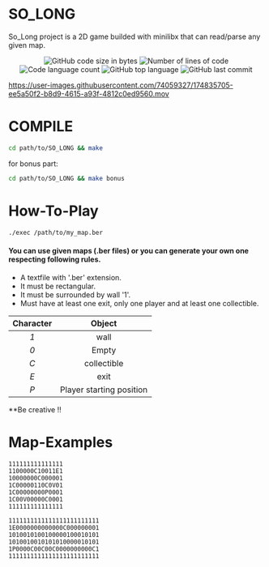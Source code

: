 # SO_LONG
So_Long project is a 2D game builded with minilibx that can read/parse any given map.
<p align="center">
	<img alt="GitHub code size in bytes" src="https://img.shields.io/github/languages/code-size/Ajjig/SO_LONG?color=blueviolet" />
	<img alt="Number of lines of code" src="https://img.shields.io/tokei/lines/github/Ajjig/SO_LONG?color=blueviolet" />
	<img alt="Code language count" src="https://img.shields.io/github/languages/count/Ajjig/SO_LONG?color=blue" />
	<img alt="GitHub top language" src="https://img.shields.io/github/languages/top/Ajjig/SO_LONG?color=blue" />
	<img alt="GitHub last commit" src="https://img.shields.io/github/last-commit/Ajjig/SO_LONG?color=brightgreen" />
</p>




https://user-images.githubusercontent.com/74059327/174835705-ee5a50f2-b8d9-4615-a93f-4812c0ed9560.mov


# COMPILE
```Bash
cd path/to/SO_LONG && make
```
for bonus part:
```Bash
cd path/to/SO_LONG && make bonus
```
# How-To-Play

```Bash
./exec /path/to/my_map.ber
```

#### You can use given maps (.ber files) or you can generate your own one respecting following rules.

* A textfile with '.ber' extension.
* It must be rectangular.
* It must be surrounded by wall '1'.
* Must have at least one exit, only one player and at least one collectible.

|  Character  |          Object          |
|:-----------:|:------------------------:|
|     *1*     | wall                     |
|     *0*     | Empty                    |
|     *C*     | collectible              |
|     *E*     | exit                     |
|     *P*     | Player starting position |

**Be creative !!

# Map-Examples
```
111111111111111
1100000C10011E1
10000000C000001
1C00000110C0V01
1C00000000P0001
1C00V00000C0001
111111111111111
```
```
1111111111111111111111111
1E0000000000000C000000001
1010010100100000100010101
1010010010101010000010101
1P0000C00C00C0000000000C1
1111111111111111111111111
```
